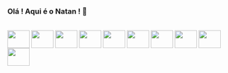 ### Olá ! Aqui é o Natan ! 👋

<!--
**na7ank/na7ank** is a ✨ _special_ ✨ repository because its `README.md` (this file) appears on your GitHub profile.

Here are some ideas to get you started:

- 🔭 I’m currently working on ...
- 🌱 I’m currently learning ...
- 👯 I’m looking to collaborate on ...
- 🤔 I’m looking for help with ...
- 💬 Ask me about ...
- 📫 How to reach me: ...
- 😄 Pronouns: ...
- ⚡ Fun fact: ...
-->

<div style="display: inline_block"><br>
<img src="https://cdn.jsdelivr.net/gh/devicons/devicon/icons/python/python-original.svg" width="50" height="40" align="center"/>
<img src="https://cdn.jsdelivr.net/gh/devicons/devicon@latest/icons/julia/julia-original.svg" width="50" height="40" align="center"/>      
<img src="https://cdn.jsdelivr.net/gh/devicons/devicon@latest/icons/docker/docker-original.svg" width="50" height="40" align="center"/>      
<img src="https://cdn.jsdelivr.net/gh/devicons/devicon@latest/icons/postgresql/postgresql-original.svg" width="50" height="40" align="center"/>
<img src="https://cdn.jsdelivr.net/gh/devicons/devicon@latest/icons/mysql/mysql-original.svg" width="50" height="40" align="center"/>      
<img src="https://cdn.jsdelivr.net/gh/devicons/devicon@latest/icons/mongodb/mongodb-original.svg" width="50" height="40" align="center"/>
<img src="https://cdn.jsdelivr.net/gh/devicons/devicon@latest/icons/nodejs/nodejs-original.svg" width="50" height="40" align="center"/>
<img src="https://cdn.jsdelivr.net/gh/devicons/devicon@latest/icons/react/react-original.svg" width="50" height="40" align="center"/>      
<img src="https://cdn.jsdelivr.net/gh/devicons/devicon@latest/icons/javascript/javascript-original.svg" width="50" height="40" align="center"/>
<img src="https://cdn.jsdelivr.net/gh/devicons/devicon@latest/icons/git/git-original.svg" width="50" height="40" align="center"/>
          

</div>
